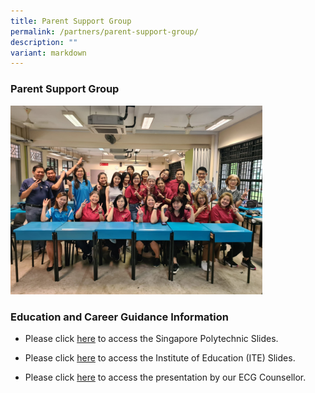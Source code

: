 ```yaml
---
title: Parent Support Group
permalink: /partners/parent-support-group/
description: ""
variant: markdown
---
```

### Parent Support Group

<img src="/images/psg.png" style="width:80%">


### Education and Career Guidance Information

*  Please click&nbsp;[here](https://drive.google.com/open?id=12hsHgUH0z\_JJKD6a053zY7Q\_kUXzAA6C)&nbsp;to access the Singapore Polytechnic Slides.

*  Please click&nbsp;[here](https://drive.google.com/file/d/1_ZMcfziv7k2XF3Sdz7I-VCTiFgTL2RDj/view)&nbsp;to access the Institute of Education (ITE) Slides.

*  Please click&nbsp;[here](https://drive.google.com/file/d/1R5eTzgHUq5RKeiPmWMuW3kTR6fq9vKix/view)&nbsp;to access the presentation by our ECG Counsellor.